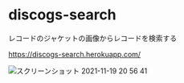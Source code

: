 # discogs-search

レコードのジャケットの画像からレコードを検索する

https://discogs-search.herokuapp.com/

![スクリーンショット 2021-11-19 20 56 41](https://user-images.githubusercontent.com/30403104/142853195-91dadfa0-d231-42a5-b036-fbaae75ef3c7.png)
